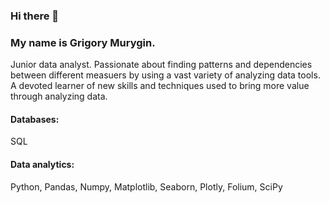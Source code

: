 ### Hi there 👋

<!--
**audashen/audashen** is a ✨ _special_ ✨ repository because its `README.md` (this file) appears on your GitHub profile.

Here are some ideas to get you started:

- 🔭 I’m currently working on ...
- 🌱 I’m currently learning ...
- 👯 I’m looking to collaborate on ...
- 🤔 I’m looking for help with ...
- 💬 Ask me about ...
- 📫 How to reach me: ...
- 😄 Pronouns: ...
- ⚡ Fun fact: ...
-->
### My name is Grigory Murygin.
Junior data analyst. Passionate about finding patterns and dependencies between different measuers by using a vast variety of analyzing data tools. A devoted learner of new skills and techniques used to bring more value through analyzing data.
#### Databases:
SQL
#### Data analytics:
Python, Pandas, Numpy, Matplotlib, Seaborn, Plotly, Folium, SciPy
